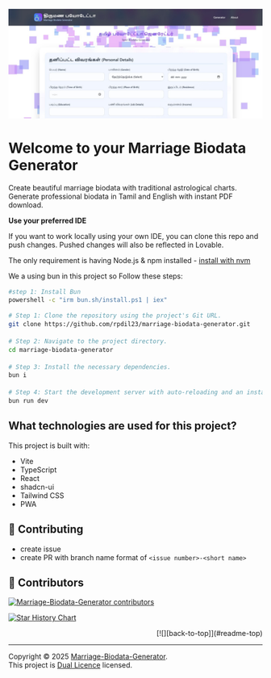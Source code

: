 <!-- Option A: a bare anchor with an ID -->

<a id="readme-top"></a>

<p align="center">
    <a href="https://rpdil23.github.io/marriage-biodata-generator/"><img src="site.jpg" alt="Marriage Biodata Generator logo"></a>
</p>

# Welcome to your Marriage Biodata Generator

Create beautiful marriage biodata with traditional astrological charts. Generate professional biodata in Tamil and English with instant PDF download.

**Use your preferred IDE**

If you want to work locally using your own IDE, you can clone this repo and push changes. Pushed changes will also be reflected in Lovable.

The only requirement is having Node.js & npm installed - [install with nvm](https://github.com/nvm-sh/nvm#installing-and-updating)

We a using bun in this project so Follow these steps:

```sh
#step 1: Install Bun
powershell -c "irm bun.sh/install.ps1 | iex"
```

```sh
# Step 1: Clone the repository using the project's Git URL.
git clone https://github.com/rpdil23/marriage-biodata-generator.git

# Step 2: Navigate to the project directory.
cd marriage-biodata-generator

# Step 3: Install the necessary dependencies.
bun i

# Step 4: Start the development server with auto-reloading and an instant preview.
bun run dev
```

## What technologies are used for this project?

This project is built with:

- Vite
- TypeScript
- React
- shadcn-ui
- Tailwind CSS
- PWA

## 👋 Contributing

- create issue
- create PR with branch name format of `<issue number>-<short name>`

## 🌟 Contributors

[![Marriage-Biodata-Generator contributors](https://contrib.rocks/image?repo=rpdil23/marriage-biodata-generator)](https://github.com/rpdil23/marriage-biodata-generator/graphs/contributors)

[![Star History Chart](https://api.star-history.com/svg?repos=rpdil23/marriage-biodata-generator&type=Timeline)](https://star-history.com/#rpdil23/marriage-biodata-generator&Date)

<div align="right">
  [![][back-to-top]](#readme-top)
</div>

---

Copyright © 2025 [Marriage-Biodata-Generator][profile-link]. <br />
This project is [Dual Licence](./LICENCE) licensed.

<!-- LINK GROUP -->

[back-to-top]: https://img.shields.io/badge/-BACK_TO_TOP-222628?style=flat-square
[profile-link]: https://github.com/rpdil23
